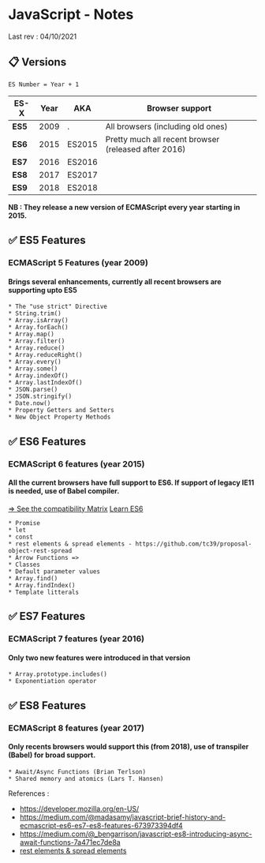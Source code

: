 # JavaScript - Notes

Last rev : 04/10/2021

##  📋  Versions

```
ES Number = Year + 1
```

|  ES-X | Year  |  AKA  |  Browser support  |
|---|---|---|---|
|  **ES5**  | 2009  | .  |  All browsers (including old ones) |
|  **ES6** | 2015  | ES2015  | Pretty much all recent browser (released after 2016) | 
|  **ES7** | 2016  | ES2016  | |
|  **ES8** | 2017  | ES2017  | | 
|  **ES9** | 2018  | ES2018  | | 

**NB : They release a new version of ECMAScript every year starting in 2015.**

## ✅ ES5 Features

### ECMAScript 5 Features (year 2009)
#### Brings several enhancements, currently all recent browsers are supporting upto ES5

```
* The "use strict" Directive
* String.trim()
* Array.isArray()
* Array.forEach()
* Array.map()
* Array.filter()
* Array.reduce()
* Array.reduceRight()
* Array.every()
* Array.some()
* Array.indexOf()
* Array.lastIndexOf()
* JSON.parse()
* JSON.stringify()
* Date.now()
* Property Getters and Setters
* New Object Property Methods
```

## ✅ ES6 Features
### ECMAScript 6 features (year 2015)

#### All the current browsers have full support to ES6. If support of legacy IE11 is needed, use of Babel compiler.
[ => See the compatibility Matrix](https://kangax.github.io/compat-table/es6/)
[ Learn ES6 ](https://babeljs.io/docs/en/learn)
```
* Promise
* let
* const
* rest elements & spread elements - https://github.com/tc39/proposal-object-rest-spread
* Arrow Functions =>
* Classes
* Default parameter values
* Array.find()
* Array.findIndex()
* Template litterals
```

## ✅ ES7 Features	

### ECMAScript 7 features (year 2016)
#### Only two new features were introduced in that version

```
* Array.prototype.includes()
* Exponentiation operator
```

## ✅ ES8 Features	
### ECMAScript 8 features (year 2017)
#### Only recents browsers would support this (from 2018), use of transpiler (Babel) for broad support.

```
* Await/Async Functions (Brian Terlson)
* Shared memory and atomics (Lars T. Hansen)
```


References : 
- https://developer.mozilla.org/en-US/
- https://medium.com/@madasamy/javascript-brief-history-and-ecmascript-es6-es7-es8-features-673973394df4
- https://medium.com/@_bengarrison/javascript-es8-introducing-async-await-functions-7a471ec7de8a
- [rest elements & spread elements](https://medium.com/@luke_smaki/javascript-es6-spread-operator-and-rest-parameters-b3e89d112281)

